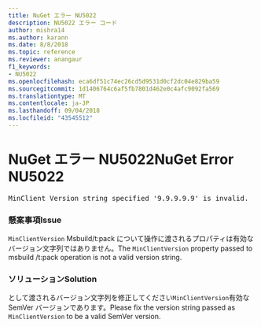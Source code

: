```yaml
---
title: NuGet エラー NU5022
description: NU5022 エラー コード
author: mishra14
ms.author: karann
ms.date: 8/8/2018
ms.topic: reference
ms.reviewer: anangaur
f1_keywords:
- NU5022
ms.openlocfilehash: eca6df51c74ec26cd5d9531d0cf2dc04e829ba59
ms.sourcegitcommit: 1d1406764c6af5fb7801d462e0c4afc9092fa569
ms.translationtype: MT
ms.contentlocale: ja-JP
ms.lasthandoff: 09/04/2018
ms.locfileid: "43545512"
---
```

# <a name="nuget-error-nu5022"></a><span data-ttu-id="95d23-103">NuGet エラー NU5022</span><span class="sxs-lookup"><span data-stu-id="95d23-103">NuGet Error NU5022</span></span>
<pre>MinClient Version string specified '9.9.9.9.9' is invalid.</pre>

### <a name="issue"></a><span data-ttu-id="95d23-104">懸案事項</span><span class="sxs-lookup"><span data-stu-id="95d23-104">Issue</span></span>

<span data-ttu-id="95d23-105">`MinClientVersion` Msbuild/t:pack について操作に渡されるプロパティは有効なバージョン文字列ではありません。</span><span class="sxs-lookup"><span data-stu-id="95d23-105">The `MinClientVersion` property passed to msbuild /t:pack operation is not a valid version string.</span></span>


### <a name="solution"></a><span data-ttu-id="95d23-106">ソリューション</span><span class="sxs-lookup"><span data-stu-id="95d23-106">Solution</span></span>

<span data-ttu-id="95d23-107">として渡されるバージョン文字列を修正してください`MinClientVersion`有効な SemVer バージョンであります。</span><span class="sxs-lookup"><span data-stu-id="95d23-107">Please fix the version string passed as `MinClientVersion` to be a valid SemVer version.</span></span>

